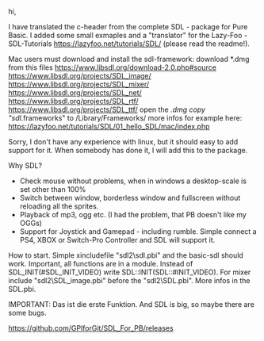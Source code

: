 hi,

I have translated the c-header from the complete SDL - package for Pure Basic. 
I added some small exmaples and a "translator" for the Lazy-Foo - SDL-Tutorials  https://lazyfoo.net/tutorials/SDL/ (please read the readme!).

Mac users must download and install the sdl-framework:
download *.dmg from this files
		https://www.libsdl.org/download-2.0.php#source
		https://www.libsdl.org/projects/SDL_image/
		https://www.libsdl.org/projects/SDL_mixer/
		https://www.libsdl.org/projects/SDL_net/
		https://www.libsdl.org/projects/SDL_rtf/
		https://www.libsdl.org/projects/SDL_ttf/
	open the *.dmg
	copy "sdl*.frameworks" to /Library/Frameworks/
	more infos for example here: https://lazyfoo.net/tutorials/SDL/01_hello_SDL/mac/index.php

Sorry, I don't have any experience with linux, but it should easy to add support for it. When somebody has done it, I will add this to the package.

Why SDL?
- Check mouse without problems, when in windows a desktop-scale is set other than 100%
- Switch between window, borderless window and fullscreen without reloading all the sprites.
- Playback of mp3, ogg etc. (I had the problem, that PB doesn't like my OGGs)
- Support for Joystick and Gamepad - including rumble. Simple connect a PS4, XBOX or Switch-Pro Controller and SDL will support it.

How to start.
Simple xincludefile "sdl2\sdl.pbi" and the basic-sdl should work. Important, all functions are in a module. Instead of SDL_INIT(#SDL_INIT_VIDEO) write SDL::INIT(SDL::#INIT_VIDEO). For mixer include "sdl2\SDL_image.pbi" before the "sdl2\SDL.pbi". More infos in the SDL.pbi.

IMPORTANT:
Das ist die erste Funktion. And SDL is big, so maybe there are some bugs.

https://github.com/GPIforGit/SDL_For_PB/releases
